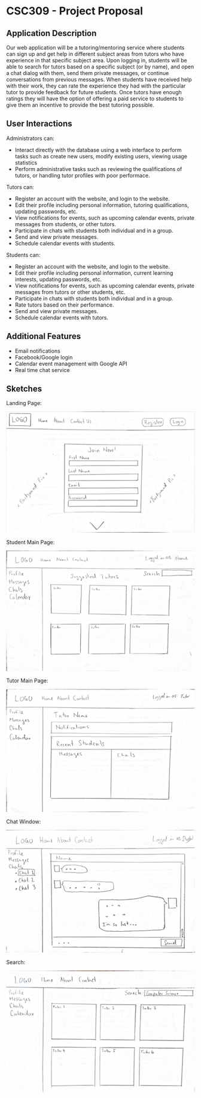 CSC309 - Project Proposal
=========================

Application Description
-----------------------

Our web application will be a tutoring/mentoring service where students can sign
up and get help in different subject areas from tutors who have experience in
that specific subject area. Upon logging in, students will be able to search for
tutors based on a specific subject (or by name), and open a chat dialog with
them, send them private messages, or continue conversations from previous
messages. When students have received help with their work, they can rate the
experience they had with the particular tutor to provide feedback for future
students. Once tutors have enough ratings they will have the option of offering
a paid service to students to give them an incentive to provide the best
tutoring possible.

User Interactions
-----------------

Administrators can:
* Interact directly with the database using a web interface to perform tasks
  such as create new users, modify existing users, viewing usage statistics
* Perform administrative tasks such as reviewing the qualifications of tutors,
  or handling tutor profiles with poor performace.

Tutors can:
* Register an account with the website, and login to the website.
* Edit their profile including personal information, tutoring qualifications,
  updating passwords, etc.
* View notifications for events, such as upcoming calendar events, private
  messages from students, or other tutors.
* Participate in chats with students both individual and in a group.
* Send and view private messages.
* Schedule calendar events with students.

Students can:
* Register an account with the website, and login to the website.
* Edit their profile including personal information, current learning interests,
  updating passwords, etc.
* View notifications for events, such as upcoming calendar events, private
  messages from tutors or other students, etc.
* Participate in chats with students both individual and in a group.
* Rate tutors based on their performance.
* Send and view private messages.
* Schedule calendar events with tutors.

Additional Features
-------------------

* Email notifications
* Facebook/Google login
* Calendar event management with Google API
* Real time chat service

Sketches
--------

Landing Page:

![landing page](images/landingPage.png)

Student Main Page:

![student main page](images/studentMain.png)

Tutor Main Page:

![tutor main page](images/tutorMain.png)

Chat Window:

![chat window](images/chatWindow.png)

Search:

![search page](images/search.png)
